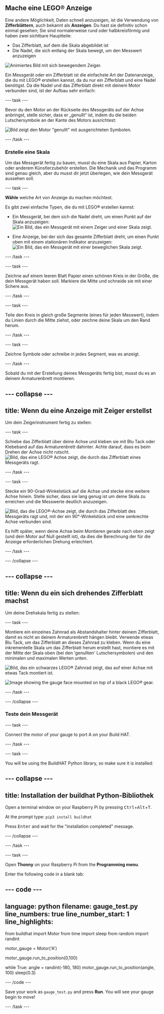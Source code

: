 ## Mache eine LEGO® Anzeige

Eine andere Möglichkeit, Daten schnell anzuzeigen, ist die Verwendung von **Zifferblättern**, auch bekannt als **Anzeigen**. Du hast sie definitiv schon einmal gesehen; Sie sind normalerweise rund oder halbkreisförmig und haben zwei sichtbare Hauptteile:

+ Das Zifferblatt, auf dem die Skala abgebildet ist
+ Die Nadel, die sich entlang der Skala bewegt, um den Messwert anzuzeigen

![Animiertes Bild mit sich bewegendem Zeiger.](https://media.giphy.com/media/uozBSFuz99USA/giphy.gif)

Ein Messgerät oder ein Zifferblatt ist die einfachste Art der Datenanzeige, die du mit LEGO® erstellen kannst, da du nur ein Zifferblatt und eine Nadel benötigst. Da die Nadel und das Zifferblatt direkt mit deinem Motor verbunden sind, ist der Aufbau sehr einfach:

--- task ---

Bevor du den Motor an der Rückseite des Messgeräts auf der Achse anbringst, stelle sicher, dass er „genullt“ ist, indem du die beiden Lutschersymbole an der Kante des Motors ausrichtest:

![Bild zeigt den Motor "genullt" mit ausgerichteten Symbolen.](images/aligned_symbols.jpg)

--- /task ---

### Erstelle eine Skala

Um das Messgerät fertig zu bauen, musst du eine Skala aus Papier, Karton oder anderem Künstlerzubehör erstellen. Die Mechanik und das Programm sind genau gleich, aber du musst dir jetzt überlegen, wie dein Messgerät aussehen soll.

 --- task ---

 **Wähle** welche Art von Anzeige du machen möchtest.

 Es gibt zwei einfache Typen, die du mit LEGO® erstellen kannst:

+ Ein Messgerät, bei dem sich die Nadel dreht, um einen Punkt auf der Skala anzuzeigen: ![Ein Bild, das ein Messgerät mit einem Zeiger und einer Skala zeigt.](images/dial2.gif)

+ Eine Anzeige, bei der sich das gesamte Zifferblatt dreht, um einen Punkt oben mit einem stationären Indikator anzuzeigen: ![Ein Bild, das ein Messgerät mit einer beweglichen Skala zeigt.](images/dial1.gif)

--- /task ---

--- task ---

Zeichne auf einem leeren Blatt Papier einen schönen Kreis in der Größe, die dein Messgerät haben soll. Markiere die Mitte und schneide sie mit einer Schere aus.

--- /task ---

--- task ---

Teile den Kreis in gleich große Segmente (eines für jeden Messwert), indem du Linien durch die Mitte ziehst, oder zeichne deine Skala um den Rand herum.

--- /task ---

--- task ---

Zeichne Symbole oder schreibe in jedes Segment, was es anzeigt.

--- /task ---

Sobald du mit der Erstellung deines Messgeräts fertig bist, musst du es an deinem Armaturenbrett montieren.

--- collapse ---
---
title: Wenn du eine Anzeige mit Zeiger erstellst
---

Um dein Zeigerinstrument fertig zu stellen:

--- task ---

Schiebe das Zifferblatt über deine Achse und kleben sie mit Blu Tack oder Klebeband auf das Armaturenbrett dahinter. Achte darauf, dass es beim Drehen der Achse nicht rutscht. ![Bild, das eine LEGO® Achse zeigt, die durch das Zifferblatt eines Messgeräts ragt.](images/needle-gauge1.jpg)

--- /task ---

--- task ---

Stecke ein 90-Grad-Winkelstück auf die Achse und stecke eine weitere Achse hinein. Stelle sicher, dass sie lang genug ist um deine Skala zu erreichen und die Messwerte deutlich anzuzeigen.

![Bild, das die LEGO®-Achse zeigt, die durch das Zifferblatt des Messgeräts ragt und, mit der ein 90°-Winkelstück und eine senkrechte Achse verbunden sind.](images/needle-gauge2.jpg)

Es hilft später, wenn deine Achse beim Montieren gerade nach oben zeigt (und dein Motor auf Null gestellt ist), da dies die Berechnung der für die Anzeige erforderlichen Drehung erleichtert.

--- /task ---

--- /collapse ---

--- collapse ---
---
title: Wenn du ein sich drehendes Zifferblatt machst
---

Um deine Drehskala fertig zu stellen:

--- task ---

Montiere ein einzelnes Zahnrad als Abstandshalter hinter deinem Zifferblatt, damit es nicht an deinem Armaturenbrett hängen bleibt. Verwende etwas Blu Tack, um das Zifferblatt an dieses Zahnrad zu kleben. Wenn du eine inkrementelle Skala um das Zifferblatt herum erstellt hast, montiere es mit der Mitte der Skala oben (bei den 'genullten' Lutschersymbolen) und den minimalen und maximalen Werten unten.

![Bild, das ein schwarzes LEGO® Zahnrad zeigt, das auf einer Achse mit etwas Tack montiert ist.](images/dial-gauge1.jpg)

![Image showing the gauge face mounted on top of a black LEGO® gear.](images/dial-gauge2.jpg)

--- /task ---

--- /collapse ---

### Teste dein Messgerät

--- task ---

Connect the motor of your gauge to port A on your Build HAT.

--- /task ---

--- task ---

You will be using the BuildHAT Python library, so make sure it is installed:

--- collapse ---
---
title: Installation der buildhat Python-Bibliothek
---

Open a terminal window on your Raspberry Pi by pressing <kbd>Ctrl</kbd>+<kbd>Alt</kbd>+<kbd>T</kbd>.

At the prompt type: `pip3 install buildhat`

Press <kbd>Enter</kbd> and wait for the "installation completed" message.

--- /collapse ---

--- /task ---

--- task ---

Open **Thonny** on your Raspberry Pi from the **Programming menu**.

Enter the following code in a blank tab:

--- code ---
---
language: python filename: gauge_test.py line_numbers: true line_number_start: 1
line_highlights:
---
from buildhat import Motor from time import sleep from random import randint

motor_gauge = Motor('A')

motor_gauge.run_to_position(0,100)

while True: angle = randint(-180, 180) motor_gauge.run_to_position(angle, 100) sleep(0.3)

--- /code ---

Save your work as `gauge_test.py` and press **Run**. You will see your gauge begin to move!

--- /task ---
